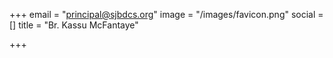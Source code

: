 +++
email = "principal@sjbdcs.org"
image = "/images/favicon.png"
social = []
title = "Br. Kassu McFantaye"

+++
